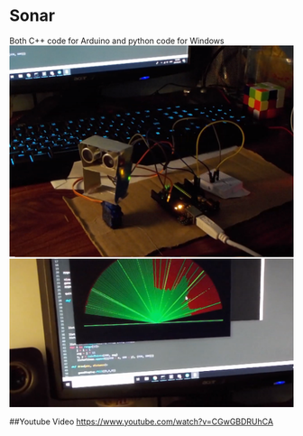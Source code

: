 # Sonar
Both C++ code for Arduino and python code for Windows
![](sonarpic1.png)
![](sonarpic2.png)

##Youtube Video
https://www.youtube.com/watch?v=CGwGBDRUhCA
